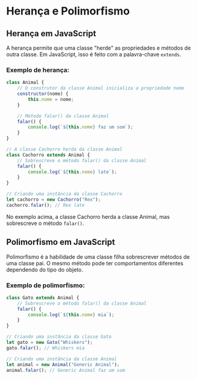 # Herança e Polimorfismo

## Herança em JavaScript
A herança permite que uma classe "herde" as propriedades e métodos de outra classe. Em JavaScript, isso é feito com a palavra-chave `extends`.

### Exemplo de herança:
```javascript
class Animal {
    // O construtor da classe Animal inicializa a propriedade nome
    constructor(nome) {
        this.nome = nome;
    }

    // Método falar() da classe Animal
    falar() {
        console.log(`${this.nome} faz um som`);
    }
}

// A classe Cachorro herda da classe Animal
class Cachorro extends Animal {
    // Sobrescreve o método falar() da classe Animal
    falar() {
        console.log(`${this.nome} late`);
    }
}

// Criando uma instância da classe Cachorro
let cachorro = new Cachorro("Rex");
cachorro.falar(); // Rex late
```

No exemplo acima, a classe Cachorro herda a classe Animal, mas sobrescreve o método `falar()`.

## Polimorfismo em JavaScript
Polimorfismo é a habilidade de uma classe filha sobrescrever métodos de uma classe pai. O mesmo método pode ter comportamentos diferentes dependendo do tipo do objeto.

### Exemplo de polimorfismo:
```javascript
class Gato extends Animal {
    // Sobrescreve o método falar() da classe Animal
    falar() {
        console.log(`${this.nome} mia`);
    }
}

// Criando uma instância da classe Gato
let gato = new Gato("Whiskers");
gato.falar(); // Whiskers mia

// Criando uma instância da classe Animal
let animal = new Animal("Generic Animal");
animal.falar(); // Generic Animal faz um som
```